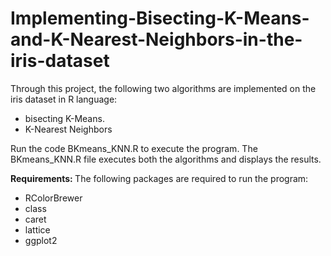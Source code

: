 # Implementing-Bisecting-K-Means-and-K-Nearest-Neighbors-in-the-iris-dataset

Through this project, the following two algorithms are implemented on the iris dataset in R language:
<ul> <li>bisecting K-Means. </li>
<li>K-Nearest Neighbors </li>
  </ul>

Run the code BKmeans_KNN.R to execute the program.
The BKmeans_KNN.R file executes both the algorithms and displays the results. 

<b> Requirements: </b>
The following packages are required to run the program:
<ul>
  <li>RColorBrewer</li>
<li>class</li>
<li>caret</li>
<li>lattice</li>
<li>ggplot2</li>
  </ul>
